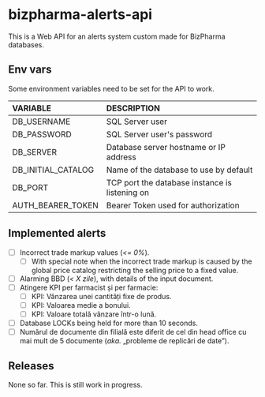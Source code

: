 # bizpharma-alerts-api

This is a Web API for an alerts system custom made for BizPharma databases.

## Env vars

Some environment variables need to be set for the API to work.

| VARIABLE           | DESCRIPTION                                    |
| :----------------- | :--------------------------------------------- |
| DB_USERNAME        | SQL Server user                                |
| DB_PASSWORD        | SQL Server user's password                     |
| DB_SERVER          | Database server hostname or IP address         |
| DB_INITIAL_CATALOG | Name of the database to use by default         |
| DB_PORT            | TCP port the database instance is listening on |
| AUTH_BEARER_TOKEN  | Bearer Token used for authorization            |

## Implemented alerts

- [ ] Incorrect trade markup values (_<= 0%_).
  - [ ] With special note when the incorrect trade markup is caused by the global price catalog restricting the selling price to a fixed value.
- [ ] Alarming BBD (_< X zile_), with details of the input document.
- [ ] Atingere KPI per farmacist și per farmacie:
  - [ ] KPI: Vânzarea unei cantități fixe de produs.
  - [ ] KPI: Valoarea medie a bonului.
  - [ ] KPI: Valoare totală vânzare într-o lună.
- [ ] Database LOCKs being held for more than 10 seconds.
- [ ] Numărul de documente din filială este diferit de cel din head office cu mai mult de 5 documente (_aka._ „probleme de replicări de date”).

## Releases

None so far. This is still work in progress.